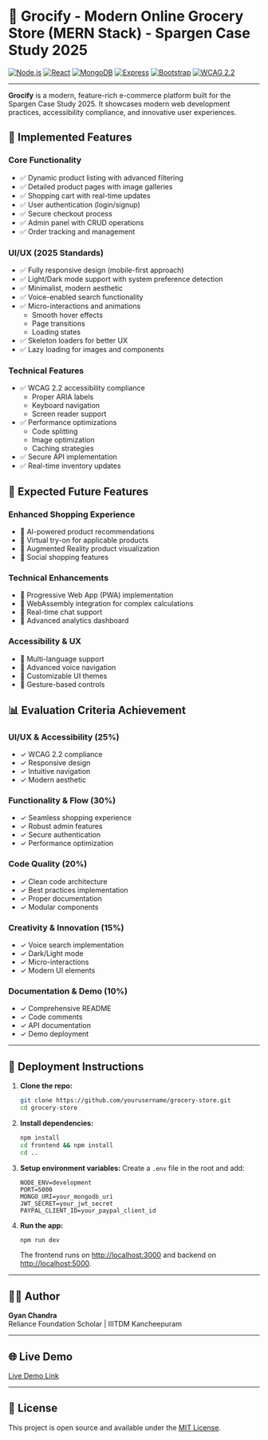 # 🛒 Grocify - Modern Online Grocery Store (MERN Stack) - Spargen Case Study 2025

[![Node.js](https://img.shields.io/badge/Node.js-%3E%3D14-green?logo=node.js)](https://nodejs.org/)
[![React](https://img.shields.io/badge/React-%3E%3D16.8-blue?logo=react)](https://reactjs.org/)
[![MongoDB](https://img.shields.io/badge/MongoDB-%3E%3D5-green?logo=mongodb)](https://mongodb.com/)
[![Express](https://img.shields.io/badge/Express-%3E%3D4-yellow?logo=express)](https://expressjs.com/)
[![Bootstrap](https://img.shields.io/badge/Bootstrap-5-purple?logo=bootstrap)](https://getbootstrap.com/)
[![WCAG 2.2](https://img.shields.io/badge/WCAG-2.2-blue)](https://www.w3.org/WAI/WCAG2.2/)

---

**Grocify** is a modern, feature-rich e-commerce platform built for the Spargen Case Study 2025. It showcases modern web development practices, accessibility compliance, and innovative user experiences.

## 🎯 Implemented Features

### Core Functionality
- ✅ Dynamic product listing with advanced filtering
- ✅ Detailed product pages with image galleries
- ✅ Shopping cart with real-time updates
- ✅ User authentication (login/signup)
- ✅ Secure checkout process
- ✅ Admin panel with CRUD operations
- ✅ Order tracking and management

### UI/UX (2025 Standards)
- ✅ Fully responsive design (mobile-first approach)
- ✅ Light/Dark mode support with system preference detection
- ✅ Minimalist, modern aesthetic
- ✅ Voice-enabled search functionality
- ✅ Micro-interactions and animations
  - Smooth hover effects
  - Page transitions
  - Loading states
- ✅ Skeleton loaders for better UX
- ✅ Lazy loading for images and components

### Technical Features
- ✅ WCAG 2.2 accessibility compliance
  - Proper ARIA labels
  - Keyboard navigation
  - Screen reader support
- ✅ Performance optimizations
  - Code splitting
  - Image optimization
  - Caching strategies
- ✅ Secure API implementation
- ✅ Real-time inventory updates

## 🎯 Expected Future Features

### Enhanced Shopping Experience
- 🔄 AI-powered product recommendations
- 🔄 Virtual try-on for applicable products
- 🔄 Augmented Reality product visualization
- 🔄 Social shopping features

### Technical Enhancements
- 🔄 Progressive Web App (PWA) implementation
- 🔄 WebAssembly integration for complex calculations
- 🔄 Real-time chat support
- 🔄 Advanced analytics dashboard

### Accessibility & UX
- 🔄 Multi-language support
- 🔄 Advanced voice navigation
- 🔄 Customizable UI themes
- 🔄 Gesture-based controls

## 📊 Evaluation Criteria Achievement

### UI/UX & Accessibility (25%)
- ✓ WCAG 2.2 compliance
- ✓ Responsive design
- ✓ Intuitive navigation
- ✓ Modern aesthetic

### Functionality & Flow (30%)
- ✓ Seamless shopping experience
- ✓ Robust admin features
- ✓ Secure authentication
- ✓ Performance optimization

### Code Quality (20%)
- ✓ Clean code architecture
- ✓ Best practices implementation
- ✓ Proper documentation
- ✓ Modular components

### Creativity & Innovation (15%)
- ✓ Voice search implementation
- ✓ Dark/Light mode
- ✓ Micro-interactions
- ✓ Modern UI elements

### Documentation & Demo (10%)
- ✓ Comprehensive README
- ✓ Code comments
- ✓ API documentation
- ✓ Demo deployment

---

## 🚀 Deployment Instructions

1. **Clone the repo:**
   ```bash
   git clone https://github.com/yourusername/grocery-store.git
   cd grocery-store
   ```
2. **Install dependencies:**
   ```bash
   npm install
   cd frontend && npm install
   cd ..
   ```
3. **Setup environment variables:**
   Create a `.env` file in the root and add:
   ```env
   NODE_ENV=development
   PORT=5000
   MONGO_URI=your_mongodb_uri
   JWT_SECRET=your_jwt_secret
   PAYPAL_CLIENT_ID=your_paypal_client_id
   ```
4. **Run the app:**
   ```bash
   npm run dev
   ```
   The frontend runs on [http://localhost:3000](http://localhost:3000) and backend on [http://localhost:5000](http://localhost:5000).

---

## 👨‍💻 Author

**Gyan Chandra**  
Reliance Foundation Scholar | IIITDM Kancheepuram

---

## 🌐 Live Demo

[Live Demo Link](https://your-live-demo-link.com)

---

## 📝 License

This project is open source and available under the [MIT License](LICENSE).

